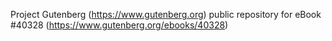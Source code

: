 Project Gutenberg (https://www.gutenberg.org) public repository for eBook #40328 (https://www.gutenberg.org/ebooks/40328)
